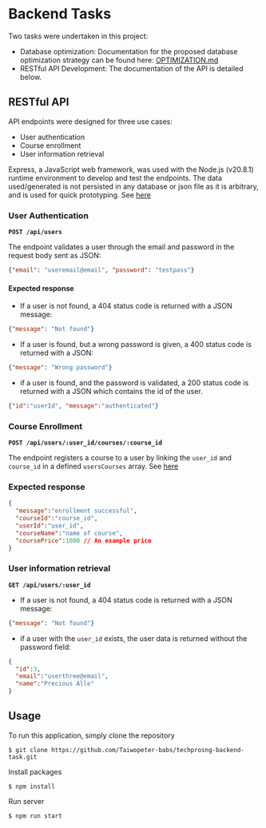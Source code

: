 # Backend Tasks

Two tasks were undertaken in this project:
- Database optimization: Documentation for the proposed database optimization strategy can be found here: [OPTIMIZATION.md](https://github.com/Taiwopeter-babs/techprosng-backend-task/blob/c37e0ae9b1c37af9024173ad896aadc673831254/OPTIMIZATION.md)
- RESTful API Development: The documentation of the API is detailed below.

## RESTful API
API endpoints were designed for three use cases:
- User authentication
- Course enrollment
- User information retrieval

Express, a JavaScript web framework, was used with the Node.js (v20.8.1) runtime environment to develop and test the endpoints. The data used/generated is not persisted in any database or json file as it is arbitrary, and is used for quick prototyping. See [here](https://github.com/Taiwopeter-babs/techprosng-backend-task/blob/070bb90ef44cd1df32027d1bc66df487e573cf67/api/utils/index.js)

### User Authentication

**`POST /api/users`**


The endpoint validates a user through the email and password in the request body sent as JSON:
```json
{"email": "useremail@email", "password": "testpass"}
```
#### Expected response
- If a user is not found, a 404 status code is returned with a JSON message:
```json
{"message": "Not found"}
```
- If a user is found, but a wrong password is given, a 400 status code is returned with a JSON:
```json
{"message": "Wrong password"}
```

- if a user is found, and the password is validated, a 200 status code is returned with a JSON
which contains the id of the user.
```json
{"id":"userId", "message":"authenticated"}
```

### Course Enrollment

**`POST /api/users/:user_id/courses/:course_id`**


The endpoint registers a course to a user by linking the `user_id` and `course_id` in a defined `usersCourses` array. See [here](https://github.com/Taiwopeter-babs/techprosng-backend-task/blob/070bb90ef44cd1df32027d1bc66df487e573cf67/api/utils/index.js)

### Expected response
```json
{
  "message":"enrollment successful",
  "courseId":"course_id",
  "userId":"user_id",
  "courseName":"name of course",
  "coursePrice":1000 // An example price
}
```

### User information retrieval

**`GET /api/users/:user_id`**


- If a user is not found, a 404 status code is returned with a JSON message:
```json
{"message": "Not found"}
```
- if a user with the `user_id` exists, the user data is returned without the password field:
```json
{
  "id":3,
  "email":"userthree@email",
  "name":"Precious Alle"
}
```

## Usage
To run this application, simply clone the repository
```
$ git clone https://github.com/Taiwopeter-babs/techprosng-backend-task.git
```
Install packages
```
$ npm install
```
Run server
```
$ npm run start
```